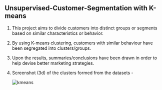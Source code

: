 ## Unsupervised-Customer-Segmentation with K-means

1. This project aims to divide customers into distinct groups or segments based on similar characteristics or behavior.

2. By using K-means clustering, customers with similar behaviour have been segregated into clusters/groups.

3. Upon the results, summaries/conclusions have been drawn in order to help devise better marketing strategies.

4. Screenshot (3d) of the clusters formed from the datasets -

   ![kmeans ](https://github.com/RajKulk16/Unsupervised-Customer-Segmentation/assets/74099005/5c806451-b33c-4296-a1fd-ef758fc4a563)
